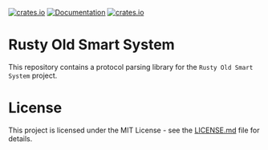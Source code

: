 [![crates.io](https://img.shields.io/crates/v/ross-protocol.svg)](https://crates.io/crates/ross-protocol)
[![Documentation](https://docs.rs/ross-protocol/badge.svg)](https://docs.rs/ross-protocol)
[![crates.io](https://img.shields.io/crates/d/ross-protocol.svg)](https://crates.io/crates/ross-protocol)

# Rusty Old Smart System
This repository contains a protocol parsing library for the `Rusty Old Smart System` project. 

# License
This project is licensed under the MIT License - see the [LICENSE.md](LICENSE.md) file for details.
